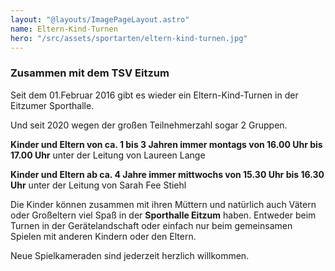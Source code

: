 ```yaml
---
layout: "@layouts/ImagePageLayout.astro"
name: Eltern-Kind-Turnen
hero: "/src/assets/sportarten/eltern-kind-turnen.jpg"
---
```


### Zusammen mit dem TSV Eitzum

Seit dem 01.Februar 2016 gibt es wieder ein Eltern-Kind-Turnen in der Eitzumer
Sporthalle.

Und seit 2020 wegen der großen Teilnehmerzahl sogar 2 Gruppen.

**Kinder und Eltern von ca. 1 bis 3 Jahren immer montags von 16.00 Uhr bis
17.00 Uhr** unter der Leitung von Laureen Lange

**Kinder und Eltern ab ca. 4 Jahre immer mittwochs von 15.30 Uhr bis 16.30
Uhr** unter der Leitung von Sarah Fee Stiehl

Die Kinder können zusammen mit ihren Müttern und natürlich auch Vätern oder
Großeltern viel Spaß in der **Sporthalle Eitzum** haben. Entweder beim Turnen
in der Gerätelandschaft oder einfach nur beim gemeinsamen Spielen mit anderen
Kindern oder den Eltern.

Neue Spielkameraden sind jederzeit herzlich willkommen.
